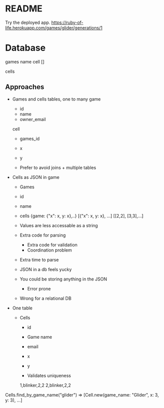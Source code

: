 # README
Try the deployed app.
https://ruby-of-life.herokuapp.com/games/glider/generations/1

# Database

games
name
cell []

cells

## Approaches
- Games and cells tables, one to many
  game
    - id
    - name
    - owner_email


  cell
    - games_id
    - x
    - y

  - Prefer to avoid joins + multiple tables



- Cells as JSON in game
  - Games
  - id
  - name
  - cells
    {game: {"x": x, y: x},..}
    [{"x": x, y: x}, ...]
    [[2,2], [3,3],...]

  - Values are less accessable as a string
  - Extra code for parsing
     - Extra code for validation
     - Coordination problem
  - Extra time to parse
  - JSON in a db feels yucky
  - You could be storing anything in the JSON
    - Error prone
  - Wrong for a relational DB

- One table
  - Cells
    - id
    - Game name
    - email
    - x
    - y

    - Validates uniqueness

    1,blinker,2,2
    2,blinker,2,2



Cells.find_by_game_name("glider") =>
 [Cell.new(game_name: "Glider", x: 3, y: 3),
 ...]